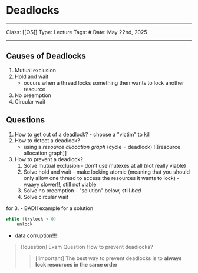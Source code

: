 # Deadlocks
___
Class: [[OS]]
Type: Lecture
Tags: # 
Date: May 22nd, 2025
___
## Causes of Deadlocks
1. Mutual exclusion
2. Hold and wait 
	- occurs when a thread locks something then wants to lock another resource
3. No preemption 
4. Circular wait
## Questions

1. How to get out of a deadlock? - choose a "victim" to kill
2. How to detect a deadlock? 
	- using a *resource allocation graph* (cycle = deadlock)
![[resource allocation graph]]
3. How to prevent a deadlock?
	1. Solve mutual exclusion - don't use mutexes at all (not really viable)
	2. Solve hold and wait - make locking atomic (meaning that you should only allow one thread to access the resources it wants to lock) - waayy slower!!, still not viable
	3. Solve no preemption - "solution" below, still *bad*
	4. Solve circular wait

for 3. - BAD!! example for a solution
```c
while (trylock < 0)
	unlock
```
- data corruption!!! 

>[!question] Exam Question 
>How to prevent deadlocks?
>>[!important] The best way to prevent deadlocks is to **always lock resources in the same order**


